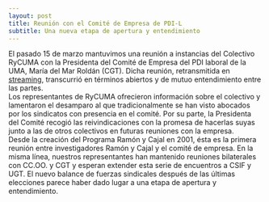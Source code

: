 ```yaml
---
layout: post
title: Reunión con el Comité de Empresa de PDI-L
subtitle: Una nueva etapa de apertura y entendimiento
---
```


El pasado 15 de marzo mantuvimos una reunión a instancias del Colectivo RyCUMA con la Presidenta del Comité de Empresa del PDI laboral de la UMA, María del Mar Roldán (CGT). Dicha reunión, retransmitida en [streaming](https://seminario.cv.uma.es/p34902746/), transcurrió en términos abiertos y de mutuo entendimiento entre las partes.  
Los representantes de RyCUMA ofrecieron información sobre el colectivo y lamentaron el desamparo al que tradicionalmente se han visto abocados por los sindicatos con presencia en el comité. Por su parte, la Presidenta del Comité recogió las reivindicaciones con la promesa de hacerlas suyas junto a las de otros colectivos en futuras reuniones con la empresa.  
Desde la creación del Programa Ramón y Cajal en 2001, ésta es la primera reunión entre investigadores Ramón y Cajal y el comité de empresa. En la misma línea, nuestros representantes han mantenido reuniones bilaterales con CC.OO. y CGT y esperan extender esta serie de encuentros a CSIF y UGT. El nuevo balance de fuerzas sindicales después de las últimas elecciones parece haber dado lugar a una etapa de apertura y entendimiento.
